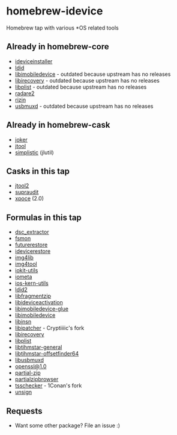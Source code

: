 # homebrew-idevice
Homebrew tap with various \*OS related tools

## Already in homebrew-core
- [ideviceinstaller]( https://www.libimobiledevice.org/ )
- [ldid]( https://cydia.saurik.com/info/ldid/ )
- [libimobiledevice]( https://www.libimobiledevice.org/ ) - outdated because upstream has no releases
- [libirecovery]( https://www.libimobiledevice.org/ ) - outdated because upstream has no releases
- [libplist]( https://www.libimobiledevice.org/ ) - outdated because upstream has no releases
- [radare2]( https://rada.re )
- [rizin]( https://rizin.re )
- [usbmuxd]( https://www.libimobiledevice.org/ ) - outdated because upstream has no releases

## Already in homebrew-cask
- [joker]( http://newosxbook.com/tools/joker.html )
- [jtool]( http://newosxbook.com/tools/jtool.html )
- [simplistic]( http://newosxbook.com/tools/simplistic.html ) (jlutil)

## Casks in this tap
- [jtool2]( http://newosxbook.com/forum/viewtopic.php?f=3&t=19577 )
- [supraudit]( http://newosxbook.com/tools/supraudit.html )
- [xpoce]( http://www.newosxbook.com/tools/XPoCe2.html ) (2.0)

## Formulas in this tap
- [dsc_extractor]( https://opensource.apple.com/tarballs/dyld/ )
- [fsmon]( https://github.com/nowsecure/fsmon )
- [futurerestore]( https://github.com/tihmstar/futurerestore )
- [idevicerestore]( https://www.libimobiledevice.org/ )
- [img4lib]( https://github.com/xerub/img4lib )
- [img4tool]( https://github.com/tihmstar/img4tool )
- [iokit-utils]( https://github.com/Siguza/iokit-utils )
- [iometa]( https://github.com/Siguza/iometa )
- [ios-kern-utils]( https://github.com/Siguza/ios-kern-utils )
- [ldid2]( https://github.com/xerub/ldid )
- [libfragmentzip]( https://github.com/tihmstar/libfragmentzip )
- [libideviceactivation]( https://www.libimobiledevice.org/ )
- [libimobiledevice-glue]( https://github.com/libimobiledevice/libimobiledevice-glue )
- [libimobiledevice]( https://github.com/libimobiledevice/libimobiledevice )
- [libinsn]( https://github.com/tihmstar/libinsn ) 
- [libipatcher]( https://github.com/Cryptiiiic/libipatcher ) - Cryptiiiic's fork
- [libirecovery]( https://github.com/libimobiledevice/libirecovery )
- [libplist]( https://github.com/libimobiledevice/libplist )
- [libtihmstar-general]( https://github.com/tihmstar/libgeneral )
- [libtihmstar-offsetfinder64]( https://github.com/tihmstar/liboffsetfinder64 )
- [libusbmuxd]( https://github.com/libimobiledevice/libusbmuxd )
- [openssl@1.0]( https://openssl.org/ )
- [partial-zip]( https://github.com/planetbeing/partial-zip )
- [partialzipbrowser]( https://github.com/tihmstar/partialZipBrowser )
- [tsschecker]( https://github.com/1Conan/tsschecker ) - 1Conan's fork
- [unsign]( http://www.woodmann.com/collaborative/tools/index.php/Unsign )

## Requests
- Want some other package? File an issue :)

